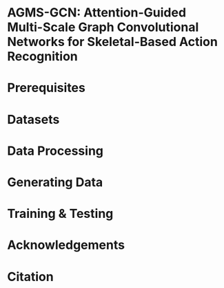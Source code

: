 # AGMS-GCN: Attention-Guided Multi-Scale Graph Convolutional Networks for Skeletal-Based Action Recognition
# Prerequisites
# Datasets
# Data Processing
# Generating Data
# Training & Testing
# Acknowledgements
# Citation
#



